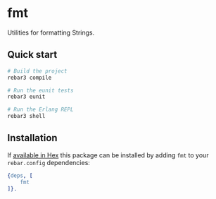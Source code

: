 # fmt

Utilities for formatting Strings.


## Quick start

```sh
# Build the project
rebar3 compile

# Run the eunit tests
rebar3 eunit

# Run the Erlang REPL
rebar3 shell
```


## Installation

If [available in Hex](https://www.rebar3.org/docs/dependencies#section-declaring-dependencies)
this package can be installed by adding `fmt` to your `rebar.config` dependencies:

```erlang
{deps, [
    fmt
]}.
```

